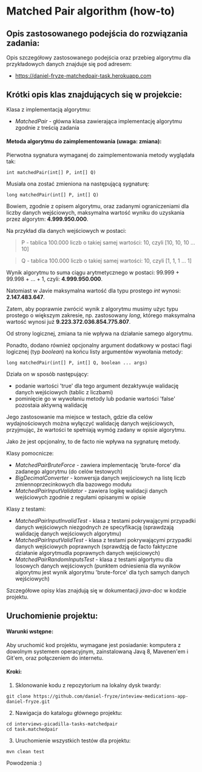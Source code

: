 # Matched Pair algorithm (how-to)

## Opis zastosowanego podejścia do rozwiązania zadania:

Opis szczegółowy zastosowanego podejścia oraz przebieg algorytmu dla przykładowych danych znajduje się pod adresem:

* https://daniel-fryze-matchedpair-task.herokuapp.com

## Krótki opis klas znajdujących się w projekcie:

Klasa z implementacją algorytmu:

* _MatchedPair_ - główna klasa zawierająca implementację algorytmu zgodnie z treścią zadania

#### Metoda algorytmu do zaimplementowania **(uwaga: zmiana)**:

Pierwotna sygnatura wymaganej do zaimplementowania metody wyglądała tak:
```
int matchedPair(int[] P, int[] Q)
```
Musiała ona zostać zmieniona na następującą sygnaturę:
```
long matchedPair(int[] P, int[] Q)
```
Bowiem, zgodnie z opisem algorytmu, oraz zadanymi ograniczeniami dla liczby danych wejściowych, maksymalna wartość wyniku do uzyskania przez algorytm: **4.999.950.000**.

Na przykład dla danych wejściowych w postaci:

>P - tablica 100.000 liczb o takiej samej wartości: 10, czyli [10, 10, 10 ... 10]

>Q - tablica 100.000 liczb o takiej samej wartości: 10, czyli [1, 1, 1 ... 1]

Wynik algorytmu to suma ciągu arytmetycznego w postaci: 99.999 + 99.998 + ... + 1, czyli: **4.999.950.000**.

Natomiast w Javie maksymalna wartość dla typu prostego _int_ wynosi: **2.147.483.647**.

Zatem, aby poprawnie zwrócić wynik z algorytmu musimy użyc typu prostego o większym zakresie, np. zastosowany _long_, którego maksymalna wartość wynosi już **9.223.372.036.854.775.807**. 

Od strony logicznej, zmiana ta nie wpływa na działanie samego algorytmu.

Ponadto, dodano również opcjonalny argument dodatkowy w postaci flagi logicznej (typ _boolean_) na końcu listy argumentów wywołania metody:
```
long matchedPair(int[] P, int[] Q, boolean ... args)
```
Działa on w sposób następujący:
* podanie wartości 'true' dla tego argument dezaktywuje walidację danych wejściowych (tablic z liczbami)
* pominięcie go w wywołaniu metody lub podanie wartości 'false' pozostaia aktywną walidację

Jego zastosowanie ma miejsce w testach, gdzie dla celów wydajnościowych można wyłączyć walidację danych wejściowych, przyjmując, że wartości te spełniają wymóg zadany w opisie algorytmu. 

Jako że jest opcjonalny, to de facto nie wpływa na sygnaturę metody.

Klasy pomocnicze:

* _MatchedPairBruteForce_ - zawiera implementację 'brute-force' dla zadanego algorytmu (do celów testowych)
* _BigDecimalConverter_ - konwersja danych wejściowych na listę liczb zmiennoprzecinkowych dla bazowego modułu
* _MatchedPairInputValidator_ - zawiera logikę walidacji danych wejściowych zgodnie z regułami opisanymi w opisie

Klasy z testami:

* _MatchedPairInputInvalidTest_ - klasa z testami pokrywającymi przypadki danych wejściowych niezgodnych ze specyfikacją (sprawdzają walidację danych wejściowych algorytmu)
* _MatchedPairInputValidTest_ - klasa z testami pokrywającymi przypadki danych wejściowych poprawnych (sprawdzją de facto faktyczne działanie algorytmudla poprawnych danych wejściowych)
* _MatchedPairRandomInputsTest_ - klasa z testami algortymu dla losowych danych wejściowych (punktem odniesienia dla wyników algorytmu jest wynik algorytmu 'brute-force' dla tych samych danych wejściowych)

Szczegółowe opisy klas znajdują się w dokumentacji _java-doc_ w kodzie projektu.

## Uruchomienie projektu:

#### Warunki wstępne:

Aby uruchomić kod projektu, wymagane jest posiadanie: komputera z dowolnym systemem operacyjnym, zainstalowaną Javą 8, Mavenen'em i Git'em, oraz połączeniem do internetu.

#### Kroki:

1) Sklonowanie kodu z repozytorium na lokalny dysk twardy:

```
git clone https://github.com/daniel-fryze/inteview-medications-app-daniel-fryze.git
```

2) Nawigacja do katalogu głównego projektu:

```
cd interviews-picadilla-tasks-matchedpair
cd task.matchedpair
```

3) Uruchomienie wszystkich testów dla projektu:

```
mvn clean test
```

Powodzenia :)
